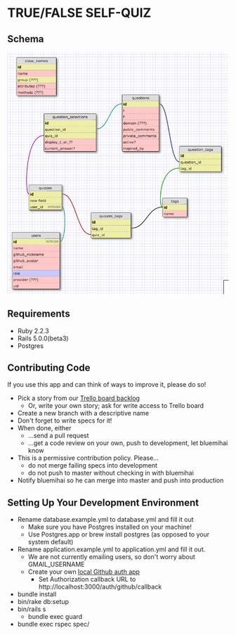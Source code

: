 TRUE/FALSE SELF-QUIZ
====================

Schema
------
![Schema](./schema.png)

Requirements
------------

- Ruby 2.2.3
- Rails 5.0.0(beta3)
- Postgres

Contributing Code
-----------------
If you use this app and can think of ways to improve it, please do so!

* Pick a story from our [Trello board backlog](https://trello.com/b/wgbIjbj1/tf-quiz)
    * Or, write your own story; ask for write access to Trello board
* Create a new branch with a descriptive name
* Don't forget to write specs for it!
* When done, either
  * ...send a pull request
  * ...get a code review on your own, push to development, let bluemihai know
* This is a permissive contribution policy.  Please...
  * do not merge failing specs into development
  * do not push to master without checking in with bluemihai
* Notify bluemihai so he can merge into master and push into production

Setting Up Your Development Environment
---------------------------------------

* Rename database.example.yml to database.yml and fill it out
  * Make sure you have Postgres installed on your machine!
  * Use Postgres.app or brew install postgres (as opposed to your system default)
* Rename application.example.yml to application.yml and fill it out.
  * We are not currently emailing users, so don't worry about GMAIL_USERNAME
  * Create your own [local Github auth app](https://github.com/settings/applications/new)
    * Set Authorization callback URL to http://localhost:3000/auth/github/callback
* bundle install
* bin/rake db:setup
* bin/rails s
  * bundle exec guard
* bundle exec rspec spec/
